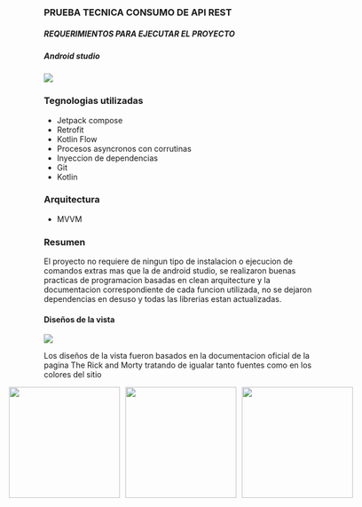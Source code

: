 
### PRUEBA TECNICA CONSUMO DE API REST

##### REQUERIMIENTOS PARA EJECUTAR EL PROYECTO

##### Android studio
[![](https://developer.android.com/static/studio/images/android-studio-stable.svg?hl=es-419)](https://developer.android.com/studio?hl=es-419 "Android studio")

### Tegnologias utilizadas
- Jetpack compose
- Retrofit
- Kotlin Flow
- Procesos asyncronos con corrutinas
- Inyeccion de dependencias
- Git
- Kotlin

### Arquitectura
- MVVM

### Resumen
<p>
El proyecto no requiere de ningun tipo de instalacion o ejecucion de comandos extras mas que la de android studio, se realizaron buenas practicas de programacion basadas en clean arquitecture y la documentacion correspondiente de cada funcion utilizada, no se dejaron dependencias en desuso y todas las librerias estan actualizadas.
</p>

#### Diseños de la vista
[![](https://repository-images.githubusercontent.com/120371205/b6740400-92d4-11ea-8a13-d5f6e0558e9b)](https://rickandmortyapi.com/ "Rick and Morty Api")
<p>
Los diseños de la vista fueron basados en la documentacion oficial de la pagina The Rick and Morty tratando de igualar tanto fuentes como en los colores del sitio
</p>
<div style="display: flex; justify-content: center;">
 <img src="https://github.com/user-attachments/assets/c9df0d51-3484-4a03-b070-045a725b3688" style="margin-right: 10px;"  width ="200" />

  <img src="https://github.com/user-attachments/assets/2611c498-9ea2-46a8-93d5-d1b031c8338f" style="margin-right: 10px;" width ="200" />

  <img src="https://github.com/user-attachments/assets/2706c8f7-18d2-4890-b560-50031318840b" style="margin-right: 10px;"  width ="200"  />

</div>






